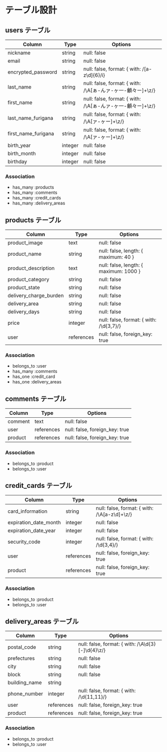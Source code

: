 # テーブル設計

## users テーブル

| Column              | Type    | Options                                                 |
| ------------------- | ------- | ------------------------------------------------------- |
| nickname            | string  | null: false                                             |
| email               | string  | null: false                                             |
| encrypted_password  | string  | null: false, format: { with: /[a-z\d]{6}/i}            |
| last_name           | string  | null: false, format: { with: /\A[ぁ-んァ-ヶ一-龥々ー]+\z/} |
| first_name          | string  | null: false, format: { with: /\A[ぁ-んァ-ヶ一-龥々ー]+\z/} |
| last_name_furigana  | string  | null: false, format: { with: /\A[ァ-ヶー]+\z/}           |
| first_name_furigana | string  | null: false, format: { with: /\A[ァ-ヶー]+\z/}           |
| birth_year          | integer | null: false                                             |
| birth_month         | integer | null: false                                             |
| birthday            | integer | null: false                                             |

### Association

- has_many :products
- has_many :comments
- has_many :credit_cards
- has_many :delivery_areas

## products テーブル

| Column                 | Type       | Options                                 |
| ---------------------- | ---------- | --------------------------------------- |
| product_image          | text       | null: false                             |
| product_name           | string     | null: false, length: { maximum: 40 }    |
| product_description    | text       | null: false, length: { maximum: 1000 }  |
| product_category       | string     | null: false                             |
| product_state          | string     | null: false                             |
| delivery_charge_burden | string     | null: false                             |
| delivery_area          | string     | null: false                             |
| delivery_days          | string     | null: false                             |
| price                  | integer    | null: false, format: { with: /\d{3,7}/} |
| user                   | references | null: false, foreign_key: true          |

### Association

- belongs_to :user
- has_many :comments
- has_one :credit_card
- has_one :delivery_areas

## comments テーブル

| Column  | Type       | Options                        |
| ------- | ---------- | ------------------------------ |
| comment | text       | null: false                    |
| user    | references | null: false, foreign_key: true |
| product | references | null: false, foreign_key: true |

### Association

- belongs_to :product
- belongs_to :user

## credit_cards テーブル

| Column                | Type       | Options                                          |
| --------------------- | ---------- | ------------------------------------------------ |
| card_information      | string     | null: false, format: { with: /\A[a-z\d]+\z/}     |
| expiration_date_month | integer    | null: false                                      |
| expiration_date_year  | integer    | null: false                                      |
| security_code         | integer    | null: false, format: { with: /\d{3,4}/}          |
| user                  | references | null: false, foreign_key: true                   |
| product               | references | null: false, foreign_key: true                   |

### Association

- belongs_to :product
- belongs_to :user

## delivery_areas テーブル

| Column        | Type       | Options                                           |
| ------------- | ---------- | ------------------------------------------------- |
| postal_code   | string     | null: false, format: { with: /\A\d{3}[-]\d{4}\z/} |
| prefectures   | string     | null: false                                       |
| city          | string     | null: false                                       |
| block         | string     | null: false                                       |
| building_name | string     |                                                   |
| phone_number  | integer    | null: false, format: { with: /\d{11,11}/}         |
| user          | references | null: false, foreign_key: true                    |
| product       | references | null: false, foreign_key: true                    |

### Association

- belongs_to :product
- belongs_to :user